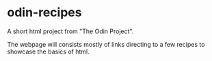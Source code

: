 # odin-recipes

A short html project from "The Odin Project".

The webpage will consists mostly of links directing to a few recipes to showcase the basics of html.

